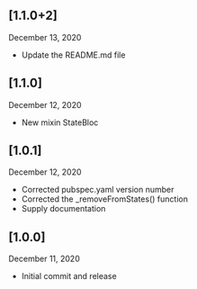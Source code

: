 ## [1.1.0+2]
 December 13, 2020
- Update the README.md file

## [1.1.0]
 December 12, 2020
- New mixin StateBloc

## [1.0.1]
 December 12, 2020
- Corrected pubspec.yaml version number
- Corrected the _removeFromStates() function
- Supply documentation

## [1.0.0]
 December 11, 2020
- Initial commit and release

